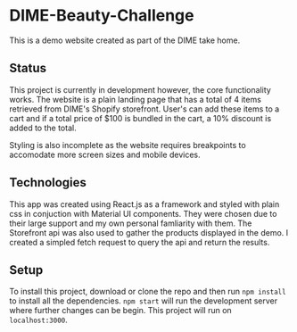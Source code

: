 # DIME-Beauty-Challenge

This is a demo website created as part of the DIME take home.

## Status

This project is currently in development however, the core functionality works. The website is a plain landing page that has a total of 4 items retrieved from DIME's Shopify storefront. User's can add these items to a cart and if a total price of $100 is bundled in the cart, a 10% discount is added to the total.

Styling is also incomplete as the website requires breakpoints to accomodate more screen sizes and mobile devices.

## Technologies

This app was created using React.js as a framework and styled with plain css in conjuction with Material UI components. They were chosen due to their large support and my own personal famliarity with them. The Storefront api was also used to gather the products displayed in the demo. I created a simpled fetch request to query the api and return the results.

## Setup

To install this project, download or clone the repo and then run `npm install` to install all the dependencies. `npm start` will run the development server where further changes can be begin. This project will run on `localhost:3000`.
